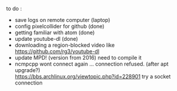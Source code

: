 to do :

* save logs on remote computer (laptop)
* config pixelcollider for github (done)
* getting familiar with atom (done)  
* update youtube-dl  (done)
* downloading a region-blocked video like https://github.com/rg3/youtube-dl
* update MPD! (version from 2016) need to compile it
* ncmpcpp wont connect again ... connection refused. (after apt upgrade?)  
  https://bbs.archlinux.org/viewtopic.php?id=228901 try a socket connection
